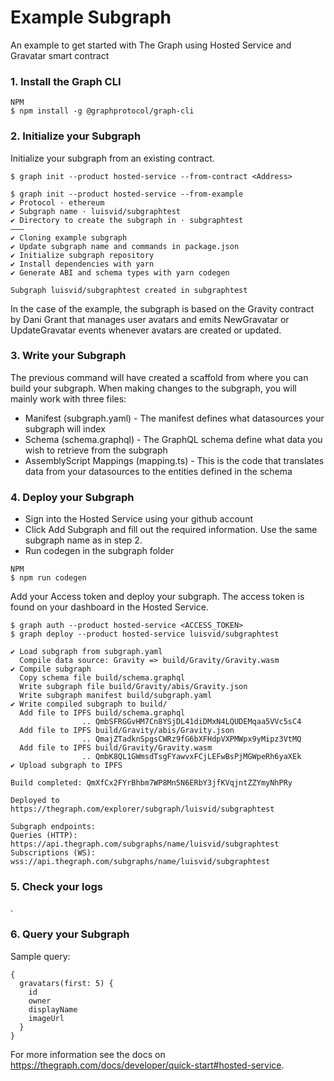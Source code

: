 # Example Subgraph

An example to get started with The Graph using Hosted Service and Gravatar smart contract

### 1. Install the Graph CLI​

```
NPM
$ npm install -g @graphprotocol/graph-cli
```

### 2. Initialize your Subgraph​

Initialize your subgraph from an existing contract.

```
$ graph init --product hosted-service --from-contract <Address>
```

```
$ graph init --product hosted-service --from-example
✔ Protocol · ethereum
✔ Subgraph name · luisvid/subgraphtest
✔ Directory to create the subgraph in · subgraphtest
———
✔ Cloning example subgraph
✔ Update subgraph name and commands in package.json
✔ Initialize subgraph repository
✔ Install dependencies with yarn
✔ Generate ABI and schema types with yarn codegen

Subgraph luisvid/subgraphtest created in subgraphtest
```

In the case of the example, the subgraph is based on the Gravity contract by Dani Grant that manages user avatars and emits NewGravatar or UpdateGravatar events whenever avatars are created or updated.


### 3. Write your Subgraph​
The previous command will have created a scaffold from where you can build your subgraph. When making changes to the subgraph, you will mainly work with three files:

- Manifest (subgraph.yaml) - The manifest defines what datasources your subgraph will index
- Schema (schema.graphql) - The GraphQL schema define what data you wish to retrieve from the subgraph
- AssemblyScript Mappings (mapping.ts) - This is the code that translates data from your datasources to the entities defined in the schema


### 4. Deploy your Subgraph​

- Sign into the Hosted Service using your github account
- Click Add Subgraph and fill out the required information. Use the same subgraph name as in step 2.
- Run codegen in the subgraph folder

```
NPM
$ npm run codegen
```

Add your Access token and deploy your subgraph. The access token is found on your dashboard in the Hosted Service.

```
$ graph auth --product hosted-service <ACCESS_TOKEN>
$ graph deploy --product hosted-service luisvid/subgraphtest
```

```
✔ Load subgraph from subgraph.yaml
  Compile data source: Gravity => build/Gravity/Gravity.wasm
✔ Compile subgraph
  Copy schema file build/schema.graphql
  Write subgraph file build/Gravity/abis/Gravity.json
  Write subgraph manifest build/subgraph.yaml
✔ Write compiled subgraph to build/
  Add file to IPFS build/schema.graphql
                .. QmbSFRGGvHM7Cn8YSjDL41diDMxN4LQUDEMqaa5VVc5sC4
  Add file to IPFS build/Gravity/abis/Gravity.json
                .. QmajZTadknSpgsCWRz9fG6bXFHdpVXPMWpx9yMipz3VtMQ
  Add file to IPFS build/Gravity/Gravity.wasm
                .. QmbK8QL1GWmsdTsgFYawvxFCjLEFwBsPjMGWpeRh6yaXEk
✔ Upload subgraph to IPFS

Build completed: QmXfCx2FYrBhbm7WP8Mn5N6ERbY3jfKVqjntZZYmyNhPRy

Deployed to https://thegraph.com/explorer/subgraph/luisvid/subgraphtest

Subgraph endpoints:
Queries (HTTP):     https://api.thegraph.com/subgraphs/name/luisvid/subgraphtest
Subscriptions (WS): wss://api.thegraph.com/subgraphs/name/luisvid/subgraphtest
```

### 5. Check your logs
.

### 6. Query your Subgraph

Sample query:

```
{
  gravatars(first: 5) {
    id
    owner
    displayName
    imageUrl
  }
}
```

For more information see the docs on https://thegraph.com/docs/developer/quick-start#hosted-service.
